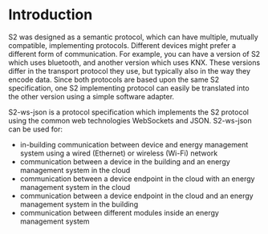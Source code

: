 # Introduction
S2 was designed as a semantic protocol, which can have multiple, mutually compatible, implementing protocols. Different devices might prefer a different form of communication. For example, you can have a version of S2 which uses bluetooth, and another version which uses KNX. These versions differ in the transport protocol they use, but typically also in the way they encode data. Since both protocols are based upon the same S2 specification, one S2 implementing protocol can easily be translated into the other version using a simple software adapter.

S2-ws-json is a protocol specification which implements the S2 protocol using the common web technologies WebSockets and JSON. S2-ws-json can be used for:
* in-building communication between device and energy management system using a wired (Ethernet) or wireless (Wi-Fi) network
* communication between a device in the building and an energy management system in the cloud
* communication between a device endpoint in the cloud with an energy management system in the cloud
* communication between a device endpoint in the cloud and an energy management system in the building
* communication between different modules inside an energy management system